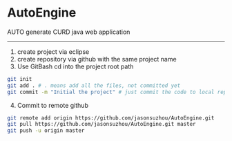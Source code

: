 # AutoEngine
AUTO generate CURD java web application

---
1. create project via eclipse
2. create repository via github with the same project name 
3. Use GitBash cd into the project root path
```bash
git init
git add . # . means add all the files, not committed yet
git commit -m "Initial the project" # just commit the code to local repository
```
4. Commit to remote github
```bash
git remote add origin https://github.com/jasonsuzhou/AutoEngine.git
git pull https://github.com/jasonsuzhou/AutoEngine.git master
git push -u origin master
```

